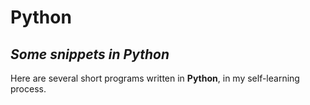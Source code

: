 # Python
## *Some snippets in Python*


Here are several short programs written in **Python**, in my self-learning process.
